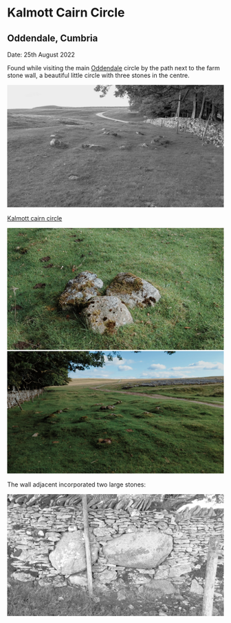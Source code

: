 # Kalmott Cairn Circle

## Oddendale, Cumbria

Date: 25th August 2022

Found while visiting the main [Oddendale](oddendale.md) circle by the path next to the farm stone wall, a beautiful little circle with three stones in the centre.

![20220825_kalmott_cairn_circle1](images/20220825_kalmott_cairn_circle1.jpg)

[Kalmott cairn circle](https://www.megalithic.co.uk/article.php?sid=23859)

![20220825_kalmott_cairn_circle2](images/20220825_kalmott_cairn_circle2.jpg)
![20220825_kalmott_cairn_circle3](images/20220825_kalmott_cairn_circle3.jpg)

The wall adjacent incorporated two large stones:

![20220825_kalmott_cairn_circle4](images/20220825_kalmott_cairn_circle4.jpg)
